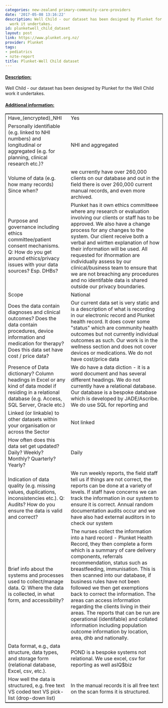 ```yaml
---
categories: new-zealand primary-community-care-providers
date: '2017-05-08 13:16:22'
description: Well Child - our dataset has been designed by Plunket for the Well Child
  work it undertakes.
id: plunketwell_child_dataset
layout: post
link: https://www.plunket.org.nz/
provider: Plunket
tags:
- pediatrics
- nzte-report
title: Plunket-Well Child dataset
---
```



 <h4> <u>Description:</u> </h4>
Well Child - our dataset has been designed by Plunket for the Well Child work it undertakes.
 <h4> <u>Additional information:</u> </h4>
 <table style="border: 1px solid">
 <tr> <td width="40%">Have_(encrypted)_NHI</td> <td>Yes</td> </tr>
 <tr> <td width="40%">Personally identifiable (e.g. linked to NHI numbers) and longitudinal or aggregated (e.g. for planning, clinical research etc.)?</td> <td>NHI and aggregated</td> </tr>
 <tr> <td width="40%">Volume of data (e.g. how many records)
Since when?</td> <td>we currently have over 260,000 clients on our database and out in the field there is over 260,000 current manual records, and even more archived.</td> </tr>
 <tr> <td width="40%">Purpose and governance including ethics committee/patient consent mechanisms. Q: How do you get around ethics/privacy issues with your data sources? Esp. DHBs?</td> <td>Plunket has it own ethics committeee where any research or evaluation involving our clients or staff has to be approved.  We also have a change process for any changes to the system.  Our client receive both a verbal and wirtten explanation of how their information will be used.  All requested for ifnormation are individually assess by our clinical/business team to ensure that we are not breaching any procedures and no identifable data is shared outside our privacy boundaries.</td> </tr>
 <tr> <td width="40%">Scope</td> <td>National</td> </tr>
 <tr> <td width="40%">Does the data contain diagnoses and clinical outcomes?
Does the data contain procedures, device information and medication for therapy?
Does this data set have cost / price data?</td> <td>Our current data set is very static and is a description of what is recording in our electronic  record and Plunket health record. It does cover some "status" which are community health outcomes but not currently individual outcomes as such.  Our work is in the wellness section and does not cover devices or medications.  We do not have cost/price data</td> </tr>
 <tr> <td width="40%">Presence of Data dictionary? Column headings in Excel or any kind of data model if residing in a relational database (e.g. Access, SQL Server, Oracle etc.) </td> <td>We do have a data diction - it is a word document and has several different headings.  We do not currently have a relational database.  Our database is a bespoke database which is developed by JADE/Ascribe.  We do use SQL for reporting and </td> </tr>
 <tr> <td width="40%">Linked (or linkable) to other datasets within your organisation or across the Sector</td> <td>Not linked</td> </tr>
 <tr> <td width="40%">How often does this data set get updated? Daily? Weekly? Monthly? Quarterly? Yearly?</td> <td>Daily</td> </tr>
 <tr> <td width="40%">Indication of data quality (e.g. missing values, duplications, inconsistencies etc.). Q: Audits? How do you ensure the data is valid and correct?</td> <td>We run weekly reports, the field staff tell us if things are not correct, the reports can be done at a variety of levels.  If staff have concerns we can track the information in our system to ensure it is correct.  Annual random documentation audits occur and we have also had external auditors in to check our system</td> </tr>
 <tr> <td width="40%">Brief info about the systems and processes used to collect/manage data. Q: Where the data is collected, in what form, and accessibility?</td> <td>The nurses collect the information into a hard record - Plunket Health Record, they then complete a form which is a summary of care delivery components, referrals recommendation, status such as breastfeeding, immunisation.  This is then scanned into our database, if business rules have not been followed we then get exemptions back to correct the information.  The areas can access information regarding the clients living in their areas.  The reports that can be run are operational (identifable) and collated information including population outcome information by location, area, dhb and nationally. </td> </tr>
 <tr> <td width="40%">Data format, e.g., data structure, data types, and storage form (relational database, Excel, csv, etc.).</td> <td>POND is a bespoke systems not relational.  We use excel, csv for reporting as well asIQ$biz</td> </tr>
 <tr> <td width="40%">How well the data is structured, e.g. free text VS coded text VS pick-list (drop-down list)</td> <td>In the manual records it is all free text on the scan forms it is structured.</td> </tr>
 </table>